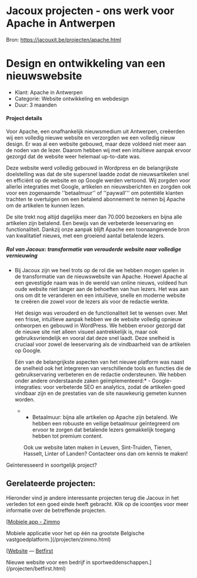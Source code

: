# Jacoux projecten - ons werk voor Apache in Antwerpen

Bron: https://jacouxit.be/projecten/apache.html

# Design en ontwikkeling van een nieuwswebsite



* Klant:
  Apache in Antwerpen
* Categorie:
  Website ontwikkeling en webdesign
* Duur:
  3 maanden



#### Project details

  

Voor Apache, een onafhankelijk nieuwsmedium uit Antwerpen, creëerden wij een volledig nieuwe website en verzorgden we een volledig nieuw design.
Er was al een website gebouwd, maar deze voldeed niet meer aan de noden van de lezer. Daarom hebben wij met een intuïtieve aanpak ervoor gezorgd
dat de website weer helemaal up-to-date was.
  
  
Deze website werd volledig gebouwd in Wordpress en de belangrijkste doelstelling was dat de site supersnel laadde zodat de nieuwsartikelen
snel en efficiënt op de website en op Google werden vertoond. Wij zorgden voor allerlei integraties met Google, artikelen en nieuwsberichten en
zorgden ook voor een zogenaamde ''betaalmuur'' of ''paywall''' om potentiële klanten trachten te overtuigen om een betalend abonnement te nemen bij Apache om de artikelen te kunnen lezen.
  
  
De site trekt nog altijd dagelijks meer dan 70.000 bezoekers en bijna alle artikelen zijn betalend.
Een bewijs van de verbeterde leeservaring en functionaliteit. Dankzij onze aanpak blijft Apache een toonaangevende bron van kwalitatief nieuws, met een groeiend aantal betalende lezers.

##### Rol van Jacoux: transformatie van verouderde website naar volledige vernieuwing

* Bij Jacoux zijn we heel trots op de rol die we hebben mogen spelen in de transformatie van de nieuwswebsite van Apache.
  Hoewel Apache al een gevestigde naam was in de wereld van online nieuws, voldeed hun oude website niet langer aan de behoeften van hun lezers. Het was aan ons om dit te veranderen en een intuïtieve, snelle en moderne website te creëren die zowel voor de lezers als voor de redactie werkte.
    
    
  Het design was verouderd en de functionaliteit liet te wensen over. Met een frisse, intuïtieve aanpak hebben we de website volledig opnieuw ontworpen en gebouwd in WordPress.
  We hebben ervoor gezorgd dat de nieuwe site niet alleen visueel aantrekkelijk is, maar ook gebruiksvriendelijk en vooral dat deze snel laadt. Deze snelheid is cruciaal voor
  zowel de leeservaring als de vindbaarheid van de artikelen op Google.
    
    
  Eén van de belangrijkste aspecten van het nieuwe platform was naast de snelheid ook het integreren van verschillende tools en functies die de gebruikservaring verbeteren en de redactie ondersteunen. We hebben onder andere onderstaande zaken geïmplementeerd:* - Google-integraties: voor verbeterde SEO en analytics, zodat de artikelen goed vindbaar zijn en de prestaties van de site nauwkeurig gemeten kunnen worden.
  * - Betaalmuur: bijna alle artikelen op Apache zijn betalend. We hebben een robuuste en veilige betaalmuur geïntegreerd om ervoor te zorgen dat betalende lezers
    gemakkelijk toegang hebben tot premium content.
      
      
    Ook uw website laten maken in Leuven, Sint-Truiden, Tienen, Hasselt, Linter of Landen? Contacteer ons dan om kennis te maken!

Geïnteresseerd in soortgelijk project?

## Gerelateerde projecten:

Hieronder vind je andere interessante projecten terug die Jacoux in het verleden tot een goed einde heeft gebracht.
Klik op de icoontjes voor meer informatie over de betreffende projecten.

[[Mobiele app - Zimmo](/projecten/zimmo.html)

Mobiele applicatie voor het op één na grootste Belgische vastgoedplatform.](/projecten/zimmo.html)



[[Website](/projecten/betfirst.html)
—
[Betfirst](#)

Nieuwe website voor een bedrijf in sportweddenschappen.](/projecten/betfirst.html)